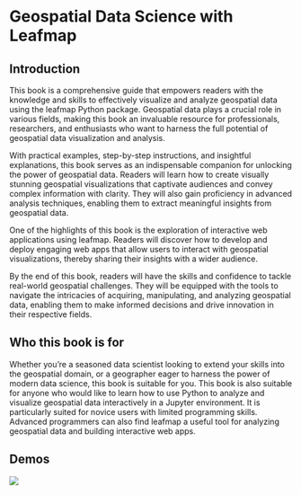 # Geospatial Data Science with Leafmap

## Introduction

This book is a comprehensive guide that empowers readers with the knowledge and skills to effectively visualize and analyze geospatial data using the leafmap Python package. Geospatial data plays a crucial role in various fields, making this book an invaluable resource for professionals, researchers, and enthusiasts who want to harness the full potential of geospatial data visualization and analysis.

With practical examples, step-by-step instructions, and insightful explanations, this book serves as an indispensable companion for unlocking the power of geospatial data. Readers will learn how to create visually stunning geospatial visualizations that captivate audiences and convey complex information with clarity. They will also gain proficiency in advanced analysis techniques, enabling them to extract meaningful insights from geospatial data.

One of the highlights of this book is the exploration of interactive web applications using leafmap. Readers will discover how to develop and deploy engaging web apps that allow users to interact with geospatial visualizations, thereby sharing their insights with a wider audience.

By the end of this book, readers will have the skills and confidence to tackle real-world geospatial challenges. They will be equipped with the tools to navigate the intricacies of acquiring, manipulating, and analyzing geospatial data, enabling them to make informed decisions and drive innovation in their respective fields.

## Who this book is for

Whether you’re a seasoned data scientist looking to extend your skills into the geospatial domain, or a geographer eager to harness the power of modern data science, this book is suitable for you. This book is also suitable for anyone who would like to learn how to use Python to analyze and visualize geospatial data interactively in a Jupyter environment. It is particularly suited for novice users with limited programming skills. Advanced programmers can also find leafmap a useful tool for analyzing geospatial data and building interactive web apps.

## Demos

![](https://i.imgur.com/DXQN4K9.png)
